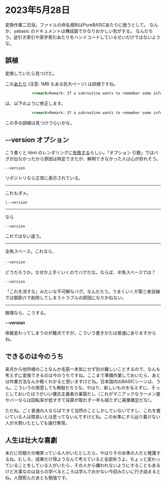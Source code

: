 # 2023年5月28日

変換作業二日目。ファイルの命名規則はPureBASICあたりに倣うとして。
なんか、yabasic のドキュメントは構成面でかなりおかしい気がする。
なんだろう。逆引き索引や英字索引あたりをハンドコードしているせいだけではないような。

## 誤植

変換していたら見つけた。

この[あたり](https://github.com/marcIhm/yabasic/blob/b64a44a87dca25d97a5469dc1f54341732494cb9/unix/doc/yabasic.xml.erb#L1919) (注意: 1MB もある巨大ページ) は誤植ですね。

```xml
            <remark>Remark: If a subroutine wants to remember some information between invocations, it may declare some of its variables as <function><link linkend="ref_static">static</link></function> instead of <function>local</function>function&gt;.</remark>
```

は、以下のように修正します。

```xml
            <remark>Remark: If a subroutine wants to remember some information between invocations, it may declare some of its variables as <function><link linkend="ref_static">static</link></function> instead of <function><link linkend="ref_local ">local</link></function> function.</remark>
```

この手の誤植は見つけづらいかな。


##  --version オプション

こう書くと html のレンダリングに[失敗する](https://thundervox.github.io/blog/2023-05-28-yabasic.html)らしい。「オプション 引数」ではバグが出なかったから原因は特定できたが、解明できなかった人は心が折れそう。

```--version```

リポジトリなら正常に表示されている。

---

これもダメ。

```\--version```

---
なら

```
--version
```

これではない違う。

---
全角スペース。これなら、

```--version```　

どうだろうか。なぜか上手くいくのでバグだな。ならば、半角スペースでは？

```--version``` 

「これを消すな」みたいな不可解なバグ。なんだろう。うまくいくが第三者目線では御節介で削除してしまうトラブルの原因になりかねない。

---
無理なら、こうする。

**\--version**

体裁変わってしまうのが難点ですが。こういう書きかたは普通にありますからね。

## できるのは今のうち
来月から他所様のことなんか毛筋一本気にせず別の難しいことするので、なんも考えずに変換できるのは今のうちですね。ここまで準備作業しておいたら、あとは作業方法なんか軽くわかると思いますけどね。日本国内のBASICシーンは、うん。こういうの用意しても無駄だろうな。やはり、新しいものを与えずに、そっとしておいたほうがいい懐古主義者の巣窟だし（これがマニアックなラーメン屋やバーならは回転率が低すぎて採算が取れず一年も経たずに廃業確定だな）。

ただね。ごく普通の人ならばできて当然のことしかしていないですし、これを書いている人は頭良いとは思ってないんですけどね。この水準にすら辿り着けない人が大勢いたとしても諸行無常。

## 人生は壮大な喜劇
未だに珍獣だの嘲笑っている人がいたとしたら、やはりその水準の人だと軽蔑するね。むしろ、成果だけ得ようなんて考えていると全部失うよ。ちょっと変わっていることをしている人がいたら、その人から嫌われないようにすることもあるけど大事なのは自らの学べるところは学んでおかない今回みたいに行き詰まるとね。人間死んだあとも勉強です。
